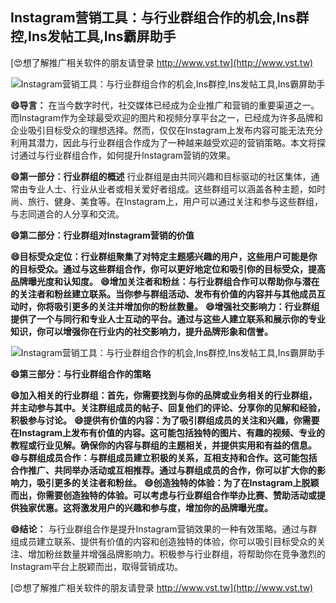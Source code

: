 ## **Instagram营销工具：与行业群组合作的机会,Ins群控,Ins发帖工具,Ins霸屏助手**

[😍想了解推广相关软件的朋友请登录 http://www.vst.tw](http://www.vst.tw)

 <center><img src="https://vst.tw/MP4/tuiguang/png/3.png" alt="Instagram营销工具：与行业群组合作的机会,Ins群控,Ins发帖工具,Ins霸屏助手"></center>

**😄导言：**
在当今数字时代，社交媒体已经成为企业推广和营销的重要渠道之一。而Instagram作为全球最受欢迎的图片和视频分享平台之一，已经成为许多品牌和企业吸引目标受众的理想选择。然而，仅仅在Instagram上发布内容可能无法充分利用其潜力，因此与行业群组合作成为了一种越来越受欢迎的营销策略。本文将探讨通过与行业群组合作，如何提升Instagram营销的效果。

**😄第一部分：行业群组的概述**
行业群组是由共同兴趣和目标驱动的社区集体，通常由专业人士、行业从业者或相关爱好者组成。这些群组可以涵盖各种主题，如时尚、旅行、健身、美食等。在Instagram上，用户可以通过关注和参与这些群组，与志同道合的人分享和交流。

**😄第二部分：行业群组对Instagram营销的价值**

**😄目标受众定位：行业群组聚集了对特定主题感兴趣的用户，这些用户可能是你的目标受众。通过与这些群组合作，你可以更好地定位和吸引你的目标受众，提高品牌曝光度和认知度。**
**😄增加关注者和粉丝：与行业群组合作可以帮助你与潜在的关注者和粉丝建立联系。当你参与群组活动、发布有价值的内容并与其他成员互动时，你将吸引更多的关注并增加你的粉丝数量。**
**😄增强社交影响力：行业群组提供了一个与同行和专业人士互动的平台。通过与这些人建立联系和展示你的专业知识，你可以增强你在行业内的社交影响力，提升品牌形象和信誉。**

 <center><img src="https://vst.tw/MP4/tuiguang/png/6.png" alt="Instagram营销工具：与行业群组合作的机会,Ins群控,Ins发帖工具,Ins霸屏助手"></center>

**😄第三部分：与行业群组合作的策略**

**😄加入相关的行业群组：首先，你需要找到与你的品牌或业务相关的行业群组，并主动参与其中。关注群组成员的帖子、回复他们的评论、分享你的见解和经验，积极参与讨论。**
**😄提供有价值的内容：为了吸引群组成员的关注和兴趣，你需要在Instagram上发布有价值的内容。这可能包括独特的图片、有趣的视频、专业的教程或行业见解。确保你的内容与群组的主题相关，并提供实用和有益的信息。**
**😄与群组成员合作：与群组成员建立积极的关系，互相支持和合作。这可能包括合作推广、共同举办活动或互相推荐。通过与群组成员的合作，你可以扩大你的影响力，吸引更多的关注者和粉丝。**
**😄创造独特的体验：为了在Instagram上脱颖而出，你需要创造独特的体验。可以考虑与行业群组合作举办比赛、赞助活动或提供独家优惠。这将激发用户的兴趣和参与度，增加你的品牌曝光度。**

**😄结论：**
与行业群组合作是提升Instagram营销效果的一种有效策略。通过与群组成员建立联系、提供有价值的内容和创造独特的体验，你可以吸引目标受众的关注、增加粉丝数量并增强品牌影响力。积极参与行业群组，将帮助你在竞争激烈的Instagram平台上脱颖而出，取得营销成功。

[😍想了解推广相关软件的朋友请登录 http://www.vst.tw](http://www.vst.tw)



